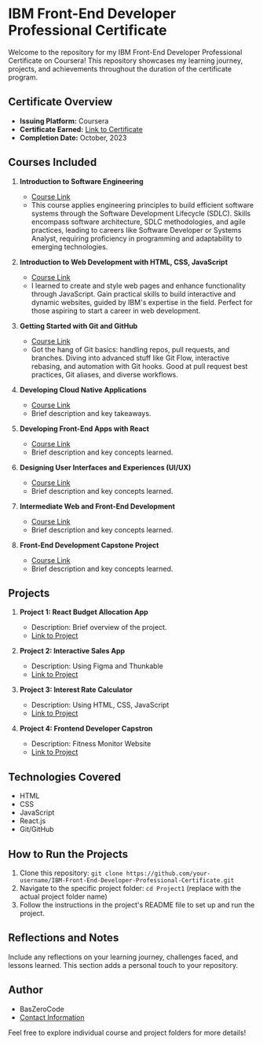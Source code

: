 # IBM Front-End Developer Professional Certificate

Welcome to the repository for my IBM Front-End Developer Professional Certificate on Coursera! This repository showcases my learning journey, projects, and achievements throughout the duration of the certificate program.

## Certificate Overview
- **Issuing Platform:** Coursera
- **Certificate Earned:** [Link to Certificate](replace-with-your-certificate-link)
- **Completion Date:** October, 2023

## Courses Included
1. **Introduction to Software Engineering**
   - [Course Link](https://www.coursera.org/learn/introduction-to-software-engineering?specialization=ibm-frontend-developer)
   - This course applies engineering principles to build efficient software systems through the Software Development Lifecycle (SDLC). Skills encompass software architecture, SDLC methodologies, and 
     agile practices, leading to careers like Software Developer or Systems Analyst, requiring proficiency in programming and adaptability to emerging technologies.

2. **Introduction to Web Development with HTML, CSS, JavaScript**
   - [Course Link](https://www.coursera.org/learn/introduction-to-web-development-with-html-css-javacript?specialization=ibm-frontend-developer)
   - I learned to create and style web pages and enhance functionality through JavaScript. Gain practical skills to build interactive and dynamic websites, guided by IBM's expertise in the field. Perfect for those 
     aspiring to start a career in web development.

3. **Getting Started with Git and GitHub**
   - [Course Link](https://www.coursera.org/learn/getting-started-with-git-and-github?specialization=ibm-frontend-developer)
   - Got the hang of Git basics: handling repos, pull requests, and branches. Diving into advanced stuff like Git Flow, interactive rebasing, and automation with Git hooks. Good at pull request best practices, 
     Git aliases, and diverse workflows.
     
4. **Developing Cloud Native Applications**
   - [Course Link](https://www.coursera.org/learn/developing-cloud-native-applications?specialization=ibm-frontend-developer)
   - Brief description and key takeaways.

5. **Developing Front-End Apps with React**
   - [Course Link](https://www.coursera.org/learn/developing-frontend-apps-with-react?specialization=ibm-frontend-developer)
   - Brief description and key concepts learned.

6. **Designing User Interfaces and Experiences (UI/UX)**
   - [Course Link](https://www.coursera.org/learn/designing-user-interfaces-and-experiences-uiux?specialization=ibm-frontend-developer)
   - Brief description and key concepts learned.

7. **Intermediate Web and Front-End Development**
   - [Course Link](https://www.coursera.org/learn/intermediate-web-and-front-end-development?specialization=ibm-frontend-developer)
   - Brief description and key concepts learned.

7. **Front-End Development Capstone Project**
   - [Course Link](https://www.coursera.org/learn/front-end-development-capstone-project?specialization=ibm-frontend-developer)
   - Brief description and key concepts learned.


## Projects
1. **Project 1: React Budget Allocation App**
   - Description: Brief overview of the project.
   - [Link to Project](replace-with-project1-link)

2. **Project 2: Interactive Sales App**
   - Description: Using Figma and Thunkable
   - [Link to Project](replace-with-project2-link)

3. **Project 3: Interest Rate Calculator**
   - Description: Using HTML, CSS, JavaScript
   - [Link to Project](replace-with-project2-link)


4. **Project 4: Frontend Developer Capstron**
   - Description: Fitness Monitor Website
   - [Link to Project](replace-with-project2-link)
## Technologies Covered
- HTML
- CSS
- JavaScript
- React.js
- Git/GitHub

## How to Run the Projects
1. Clone this repository: `git clone https://github.com/your-username/IBM-Front-End-Developer-Professional-Certificate.git`
2. Navigate to the specific project folder: `cd Project1` (replace with the actual project folder name)
3. Follow the instructions in the project's README file to set up and run the project.

## Reflections and Notes
Include any reflections on your learning journey, challenges faced, and lessons learned. This section adds a personal touch to your repository.

## Author
- BasZeroCode
- [Contact Information](https://www.linkedin.com/in/muhd-abbas/)

Feel free to explore individual course and project folders for more details!

